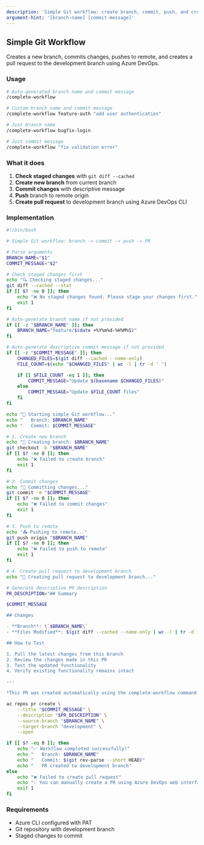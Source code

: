 ```yaml
---
description: 'Simple Git workflow: create branch, commit, push, and create PR to development'
argument-hint: '[branch-name] [commit-message]'
---
```


## Simple Git Workflow

Creates a new branch, commits changes, pushes to remote, and creates a pull request to the development branch using Azure DevOps.

### Usage

```bash
# Auto-generated branch name and commit message
/complete-workflow

# Custom branch name and commit message
/complete-workflow feature-auth "add user authentication"

# Just branch name
/complete-workflow bugfix-login

# Just commit message
/complete-workflow "fix validation error"
```

### What it does

1. **Check staged changes** with `git diff --cached`
2. **Create new branch** from current branch
3. **Commit changes** with descriptive message
4. **Push** branch to remote origin
5. **Create pull request** to development branch using Azure DevOps CLI

### Implementation

```bash
#!/bin/bash

# Simple Git workflow: branch -> commit -> push -> PR

# Parse arguments
BRANCH_NAME="$1"
COMMIT_MESSAGE="$2"

# Check staged changes first
echo "🔍 Checking staged changes..."
git diff --cached --stat
if [[ $? -ne 0 ]]; then
    echo "❌ No staged changes found. Please stage your changes first."
    exit 1
fi

# Auto-generate branch name if not provided
if [[ -z "$BRANCH_NAME" ]]; then
    BRANCH_NAME="feature/$(date +%Y%m%d-%H%M%S)"
fi

# Auto-generate descriptive commit message if not provided
if [[ -z "$COMMIT_MESSAGE" ]]; then
    CHANGED_FILES=$(git diff --cached --name-only)
    FILE_COUNT=$(echo "$CHANGED_FILES" | wc -l | tr -d ' ')

    if [[ $FILE_COUNT -eq 1 ]]; then
        COMMIT_MESSAGE="Update $(basename $CHANGED_FILES)"
    else
        COMMIT_MESSAGE="Update $FILE_COUNT files"
    fi
fi

echo "🚀 Starting simple Git workflow..."
echo "   Branch: $BRANCH_NAME"
echo "   Commit: $COMMIT_MESSAGE"

# 1. Create new branch
echo "📂 Creating branch: $BRANCH_NAME"
git checkout -b "$BRANCH_NAME"
if [[ $? -ne 0 ]]; then
    echo "❌ Failed to create branch"
    exit 1
fi

# 2. Commit changes
echo "💾 Committing changes..."
git commit -m "$COMMIT_MESSAGE"
if [[ $? -ne 0 ]]; then
    echo "❌ Failed to commit changes"
    exit 1
fi

# 3. Push to remote
echo "📤 Pushing to remote..."
git push origin "$BRANCH_NAME"
if [[ $? -ne 0 ]]; then
    echo "❌ Failed to push to remote"
    exit 1
fi

# 4. Create pull request to development branch
echo "🔗 Creating pull request to development branch..."

# Generate descriptive PR description
PR_DESCRIPTION="## Summary

$COMMIT_MESSAGE

## Changes

- **Branch**: \`$BRANCH_NAME\`
- **Files Modified**: $(git diff --cached --name-only | wc -l | tr -d ' ')

## How to Test

1. Pull the latest changes from this branch
2. Review the changes made in this PR
3. Test the updated functionality
4. Verify existing functionality remains intact

---

*This PR was created automatically using the complete-workflow command.*"

az repos pr create \
    --title "$COMMIT_MESSAGE" \
    --description "$PR_DESCRIPTION" \
    --source-branch "$BRANCH_NAME" \
    --target-branch "development" \
    --open

if [[ $? -eq 0 ]]; then
    echo "✅ Workflow completed successfully!"
    echo "   Branch: $BRANCH_NAME"
    echo "   Commit: $(git rev-parse --short HEAD)"
    echo "   PR created to development branch"
else
    echo "❌ Failed to create pull request"
    echo "💡 You can manually create a PR using Azure DevOps web interface"
    exit 1
fi
```

### Requirements

- Azure CLI configured with PAT
- Git repository with development branch
- Staged changes to commit

